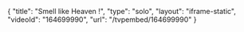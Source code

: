 {
    "title": "Smell like Heaven !",
    "type": "solo",
    "layout": "iframe-static",
    "videoId": "164699990",
    "url": "\/tvpembed\/164699990"
}